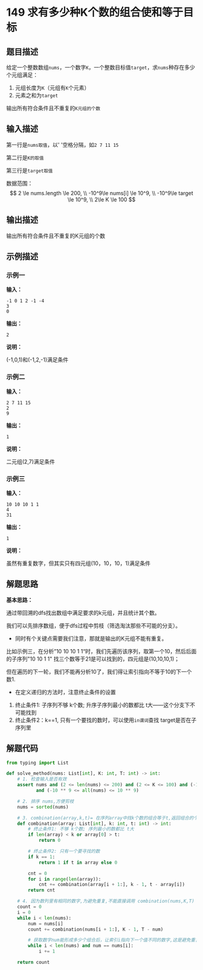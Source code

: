 # 149 求有多少种K个数的组合使和等于目标

## 题目描述

给定一个整数数组`nums`，一个数字`K`，一个整数目标值`target`，求`nums`种存在多少个元组满足：

1. 元组长度为`K`（元组有`K`个元素）
2. 元素之和为`target`

输出所有符合条件且不重复的`K元组的个数`

## 输入描述

第一行是`nums取值`，以' '空格分隔，如`2 7 11 15`

第二行是`K的取值`

第三行是`target取值`

数据范围：
$$
2 \le  nums.length \le 200,
\\
-10^9\le nums[i] \le 10^9,
\\
-10^9\le target \le 10^9,
\\
2\le K \le 100
$$




## 输出描述

输出所有符合条件且不重复的K元组的个数



## 示例描述

### 示例一

**输入：**

```text
-1 0 1 2 -1 -4
3 
0
```

**输出：**

```text
2
```

**说明：**  

(-1,0,1)和(-1,2,-1)满足条件




### 示例二

**输入：**

```text
2 7 11 15
2
9
```

**输出：**

```text
1
```

**说明：**  

二元组(2,7)满足条件






### 示例三

**输入：**

```text
10 10 10 1 1
4
31
```

**输出：**

```text
1
```

**说明：**  

虽然有重复数字，但其实只有四元组(10，10，10，1)满足条件




## 解题思路

**基本思路：** 

通过带回溯的dfs找出数组中满足要求的k元组，并且统计其个数。

我们可以先排序数组，便于dfs过程中剪枝（筛选淘汰那些不可能的分支）。



- 同时有个关键点需要我们注意，那就是输出的K元组不能有重复。

比如示例三，在分析”10 10 10 1 1“时，我们先遍历该序列，取第一个10，然后后面的子序列"10 10 1 1" 找三个数等于21是可以找到的，四元组是(10,10,10,1)；

但在遍历的下一轮，我们不能再分析10了，我们得让索引指向不等于10的下一个数1.



- 在定义递归的方法时，注意终止条件的设置

1. 终止条件1: 子序列不够 k个数; 升序子序列最小的数都比 t大——这个分支下不可能找到
2. 终止条件2：k==1, 只有一个要找的数时，可以使用`in谓词`查找 target是否在子序列里



## 解题代码

```python
from typing import List

def solve_method(nums: List[int], K: int, T: int) -> int:
    # 1. 检查输入是否有效
    assert nums and (2 <= len(nums) <= 200) and (2 <= K <= 100) and (-10 ** 9 <= T <= 10 ** 9) \
           and (-10 ** 9 <= all(nums) <= 10 ** 9)

    # 2. 排序 nums,方便剪枝
    nums = sorted(nums)

    # 3. combination(array,k,t)= 在序列array中找k个数的组合等于t,返回组合的个数
    def combination(array: List[int], k: int, t: int) -> int:
        # 终止条件1: 不够 k个数; 序列最小的数都比 t大
        if len(array) < k or array[0] > t:
            return 0

        # 终止条件2: 只有一个要寻找的数
        if k == 1:
            return 1 if t in array else 0

        cnt = 0
        for i in range(len(array)):
            cnt += combination(array[i + 1:], k - 1, t - array[i])
        return cnt

    # 4. 因为数列里有相同的数字,为避免重复,不能直接调用 combination(nums,K,T)
    count = 0
    i = 0
    while i < len(nums):
        num = nums[i]
        count += combination(nums[i + 1:], K - 1, T - num)

        # 获取数字num能形成多少个组合后，让索引i指向下一个值不同的数字,这是避免重复的关键
        while i < len(nums) and num == nums[i]:
            i += 1

    return count

```